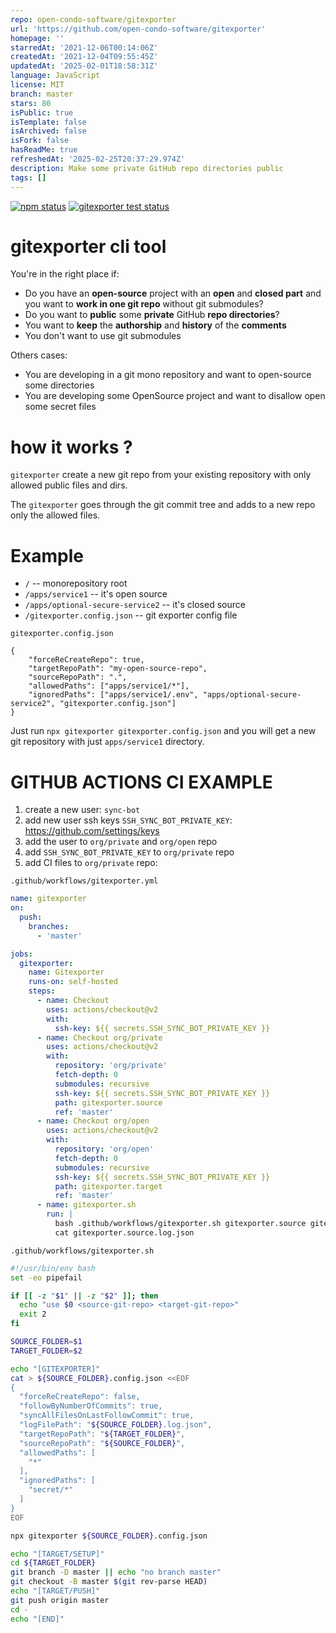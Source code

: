 ```yaml
---
repo: open-condo-software/gitexporter
url: 'https://github.com/open-condo-software/gitexporter'
homepage: ''
starredAt: '2021-12-06T00:14:06Z'
createdAt: '2021-12-04T09:55:45Z'
updatedAt: '2025-02-01T18:58:31Z'
language: JavaScript
license: MIT
branch: master
stars: 80
isPublic: true
isTemplate: false
isArchived: false
isFork: false
hasReadMe: true
refreshedAt: '2025-02-25T20:37:29.974Z'
description: Make some private GitHub repo directories public
tags: []
---
```


[![npm status](https://img.shields.io/npm/v/gitexporter?color=%2332c954&label=gitexporter&logo=gitexporter&logoColor=%23414851)](https://www.npmjs.com/package/gitexporter) [![gitexporter test status](https://github.com/open-condo-software/gitexporter/actions/workflows/node.js.yml/badge.svg?branch=master)](https://github.com/open-condo-software/gitexporter)

# gitexporter cli tool

You're in the right place if:

 - Do you have an **open-source** project with an **open** and **closed part** and you want to **work in one git repo** without git submodules?
 - Do you want to **public** some **private** GitHub **repo directories**?
 - You want to **keep** the **authorship** and **history** of the **comments**
 - You don't want to use git submodules

Others cases:

 - You are developing in a git mono repository and want to open-source some directories
 - You are developing some OpenSource project and want to disallow open some secret files

# how it works ?

`gitexporter` create a new git repo from your existing repository with only allowed public files and dirs.

The `gitexporter` goes through the git commit tree and adds to a new repo only the allowed files.

# Example

 - `/` -- monorepository root
 - `/apps/service1` -- it's open source
 - `/apps/optional-secure-service2` -- it's closed source
 - `/gitexporter.config.json` -- git exporter config file

`gitexporter.config.json`
```
{
    "forceReCreateRepo": true,
    "targetRepoPath": "my-open-source-repo",
    "sourceRepoPath": ".",
    "allowedPaths": ["apps/service1/*"],
    "ignoredPaths": ["apps/service1/.env", "apps/optional-secure-service2", "gitexporter.config.json"]
}
```

Just run `npx gitexporter gitexporter.config.json` and you will get a new git repository with just `apps/service1` directory.

# GITHUB ACTIONS CI EXAMPLE

 1. create a new user: `sync-bot`
 2. add new user ssh keys `SSH_SYNC_BOT_PRIVATE_KEY`: https://github.com/settings/keys
 3. add the user to `org/private` and `org/open` repo
 4. add `SSH_SYNC_BOT_PRIVATE_KEY` to `org/private` repo
 5. add CI files to `org/private` repo:

`.github/workflows/gitexporter.yml`
```yaml
name: gitexporter
on:
  push:
    branches:
      - 'master'

jobs:
  gitexporter:
    name: Gitexporter
    runs-on: self-hosted
    steps:
      - name: Checkout
        uses: actions/checkout@v2
        with:
          ssh-key: ${{ secrets.SSH_SYNC_BOT_PRIVATE_KEY }}
      - name: Checkout org/private
        uses: actions/checkout@v2
        with:
          repository: 'org/private'
          fetch-depth: 0
          submodules: recursive
          ssh-key: ${{ secrets.SSH_SYNC_BOT_PRIVATE_KEY }}
          path: gitexporter.source
          ref: 'master'
      - name: Checkout org/open
        uses: actions/checkout@v2
        with:
          repository: 'org/open'
          fetch-depth: 0
          submodules: recursive
          ssh-key: ${{ secrets.SSH_SYNC_BOT_PRIVATE_KEY }}
          path: gitexporter.target
          ref: 'master'
      - name: gitexporter.sh
        run: |
          bash .github/workflows/gitexporter.sh gitexporter.source gitexporter.target
          cat gitexporter.source.log.json
```
`.github/workflows/gitexporter.sh`
```bash
#!/usr/bin/env bash
set -eo pipefail

if [[ -z "$1" || -z "$2" ]]; then
  echo "use $0 <source-git-repo> <target-git-repo>"
  exit 2
fi

SOURCE_FOLDER=$1
TARGET_FOLDER=$2

echo "[GITEXPORTER]"
cat > ${SOURCE_FOLDER}.config.json <<EOF
{
  "forceReCreateRepo": false,
  "followByNumberOfCommits": true,
  "syncAllFilesOnLastFollowCommit": true,
  "logFilePath": "${SOURCE_FOLDER}.log.json",
  "targetRepoPath": "${TARGET_FOLDER}",
  "sourceRepoPath": "${SOURCE_FOLDER}",
  "allowedPaths": [
    "*"
  ],
  "ignoredPaths": [
    "secret/*"
  ]
}
EOF

npx gitexporter ${SOURCE_FOLDER}.config.json

echo "[TARGET/SETUP]"
cd ${TARGET_FOLDER}
git branch -D master || echo "no branch master"
git checkout -B master $(git rev-parse HEAD)
echo "[TARGET/PUSH]"
git push origin master
cd -
echo "[END]"
```
